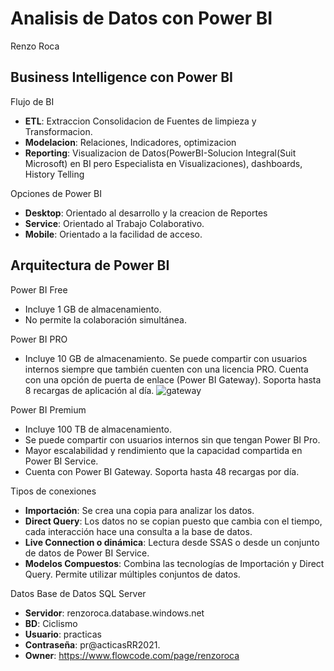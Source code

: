 # Analisis de Datos con Power BI
Renzo Roca

## Business Intelligence con Power BI
Flujo de BI 
  - **ETL**: Extraccion Consolidacion de Fuentes de limpieza y Transformacion.
  - **Modelacion**: Relaciones, Indicadores, optimizacion
  - **Reporting**: Visualizacion de Datos(PowerBI-Solucion Integral(Suit Microsoft) en BI pero Especialista en Visualizaciones), dashboards, History Telling

Opciones de Power BI
- **Desktop**: Orientado al desarrollo y la creacion de Reportes
- **Service**: Orientado al Trabajo Colaborativo.
- **Mobile**: Orientado a la facilidad de acceso.

## Arquitectura de Power BI

Power BI Free
  - Incluye 1 GB de almacenamiento.
  - No permite la colaboración simultánea.

Power BI PRO
  - Incluye 10 GB de almacenamiento.
Se puede compartir con usuarios internos siempre que también cuenten con una licencia PRO. 
Cuenta con una opción de puerta de enlace (Power BI Gateway). Soporta hasta 8 recargas de aplicación al día.
![gateway](https://user-images.githubusercontent.com/60556632/177362781-c8011f06-4820-48b0-9af2-e45c71a4fd34.png)


Power BI Premium
  - Incluye 100 TB de almacenamiento.
  - Se puede compartir con usuarios internos sin que tengan Power BI Pro.
  - Mayor escalabilidad y rendimiento que la capacidad compartida en Power BI Service.
  - Cuenta con Power BI Gateway. Soporta hasta 48 recargas por día.

Tipos de conexiones
  - **Importación**: Se crea una copia para analizar los datos.
  - **Direct Query**: Los datos no se copian puesto que cambia con el tiempo, cada interacción hace una consulta a la base de datos. 
  - **Live Connection o dinámica**: Lectura desde SSAS o desde un conjunto de datos de Power BI Service.
  - **Modelos Compuestos**: Combina las tecnologías de Importación y Direct Query. Permite utilizar múltiples conjuntos de datos.

Datos Base de Datos SQL Server
  - **Servidor**: renzoroca.database.windows.net
  - **BD**: Ciclismo
  - **Usuario**: practicas
  - **Contraseña**: pr@acticasRR2021.
  - **Owner**: https://www.flowcode.com/page/renzoroca
  

